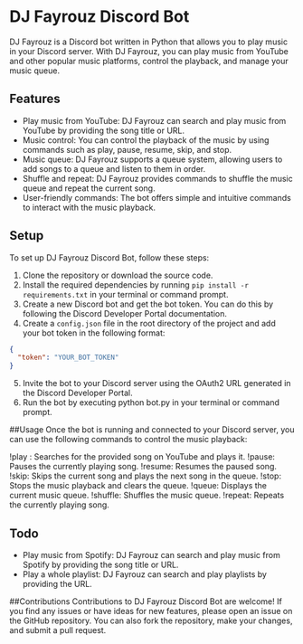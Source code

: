 # DJ Fayrouz Discord Bot

DJ Fayrouz is a Discord bot written in Python that allows you to play music in your Discord server. With DJ Fayrouz, you can play music from YouTube and other popular music platforms, control the playback, and manage your music queue.

## Features

- Play music from YouTube: DJ Fayrouz can search and play music from YouTube by providing the song title or URL.
- Music control: You can control the playback of the music by using commands such as play, pause, resume, skip, and stop.
- Music queue: DJ Fayrouz supports a queue system, allowing users to add songs to a queue and listen to them in order.
- Shuffle and repeat: DJ Fayrouz provides commands to shuffle the music queue and repeat the current song.
- User-friendly commands: The bot offers simple and intuitive commands to interact with the music playback.

## Setup

To set up DJ Fayrouz Discord Bot, follow these steps:

1. Clone the repository or download the source code.
2. Install the required dependencies by running `pip install -r requirements.txt` in your terminal or command prompt.
3. Create a new Discord bot and get the bot token. You can do this by following the Discord Developer Portal documentation.
4. Create a `config.json` file in the root directory of the project and add your bot token in the following format:

```json
{
  "token": "YOUR_BOT_TOKEN"
}
```

5. Invite the bot to your Discord server using the OAuth2 URL generated in the Discord Developer Portal.
6. Run the bot by executing python bot.py in your terminal or command prompt.

##Usage
Once the bot is running and connected to your Discord server, you can use the following commands to control the music playback:

!play <song>: Searches for the provided song on YouTube and plays it.
!pause: Pauses the currently playing song.
!resume: Resumes the paused song.
!skip: Skips the current song and plays the next song in the queue.
!stop: Stops the music playback and clears the queue.
!queue: Displays the current music queue.
!shuffle: Shuffles the music queue.
!repeat: Repeats the currently playing song.
  
## Todo

- Play music from Spotify: DJ Fayrouz can search and play music from Spotify by providing the song title or URL.
- Play a whole playlist: DJ Fayrouz can search and play playlists by providing the URL.

##Contributions
Contributions to DJ Fayrouz Discord Bot are welcome! If you find any issues or have ideas for new features, please open an issue on the GitHub repository. You can also fork the repository, make your changes, and submit a pull request.
